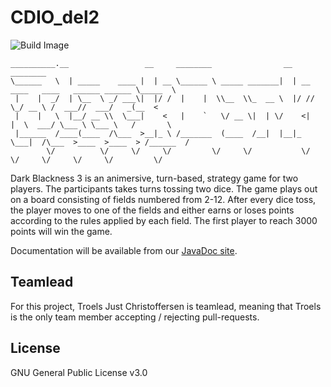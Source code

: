 # CDIO_del2

![Build Image](https://api.travis-ci.org/hold11/CDIO_del2.svg)

```                                            
__________.__                 __     ________                __                                 ________  
\______   \  | _____    ____ |  | __ \______ \ _____ _______|  | __ ____   ____   ______ ______ \_____  \
 |    |  _/  | \__  \ _/ ___\|  |/ /  |    |  \\__  \\_  __ \  |/ //    \_/ __ \ /  ___//  ___/   _(__  <
 |    |   \  |__/ __ \\  \___|    <   |    `   \/ __ \|  | \/    <|   |  \  ___/ \___ \ \___ \   /       \
 |______  /____(____  /\___  >__|_ \ /_______  (____  /__|  |__|_ \___|  /\___  >____  >____  > /______  /
        \/          \/     \/     \/         \/     \/           \/    \/     \/     \/     \/         \/

```

Dark Blackness 3 is an animersive, turn-based‚ strategy game for two players. The participants takes turns tossing two dice. The game plays out on a board consisting of fields numbered from 2-12. After every dice toss, the player moves to one of the fields and either earns or loses points according to the rules applied by each field. The first player to reach 3000 points will win the game.

Documentation will be available from our [JavaDoc site](http://hold11.github.io/CDIO_del2).

## Teamlead

For this project, Troels Just Christoffersen is teamlead, meaning that Troels is the only team member accepting / rejecting pull-requests.

## License

GNU General Public License v3.0
